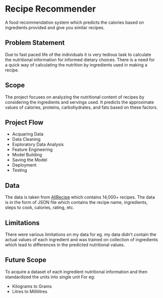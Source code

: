 # Recipe Recommender

A food recommendation system which predicts the calories based on ingredients provided and give you similar recipes.

## Problem Statement

Due to fast paced life of the individuals it is very tedious task to calculate the nutritional information for informed dietary choices. There is a need for a quick way of calculating the nutrition by ingredients used in making a recipe.

## Scope

The project focuses on analyzing the nutritional content of recipes by considering the ingredients and servings used. It predicts the approximate values of calories, proteins, carbohydrates, and fats based on these factors.

## Project Flow

- Acquaring Data
- Data Cleaning
- Exploratory Data Analysis
- Feature Engineering
- Model Building
- Saving the Model
- Deployment
- Testing

## Data

The data is taken from [AllRecipe](https://www.allrecipes.com/) which contains 14,000+ recipes. The data is in the form of JSON file which contains the recipe name, ingredients, steps to cook, calories, rating, etc.

## Limitations

There were various limitations on my data for eg. my data didn’t contain  the actual values of each ingredient and was trained on collection of ingredients which lead to differences in the predicted nutritional values.

## Future Scope

To acquire a dataset of each ingredient nutritional information and then standardized the units into single unit
For eg:
- Kilograms to Grams
- Litres to Millilitres